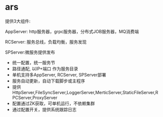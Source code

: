 # ars

提供3大组件:

AppServer: http服务器，grpc服务器，分布式JOB服务器，MQ消费端

RCServer: 服务总线，负载均衡，服务发现

SPServer:微服务提供发布
* 统一配置，统一服务节
* 路径通配, 以IP+端口 作为服务目录
* 单机支持多AppServer, RCServer, SPServer部署
* 服务自动更新，自动下载脚步或主程序
* 提供HttpServer,FileSyncServer,LoggerServer,MerticServer,StaticFileServer,RPCServer,ProxyServer
* 配置通过ZK获取，可单机运行，不依赖集群
* 通过配置开关，提供系统跟踪日志
